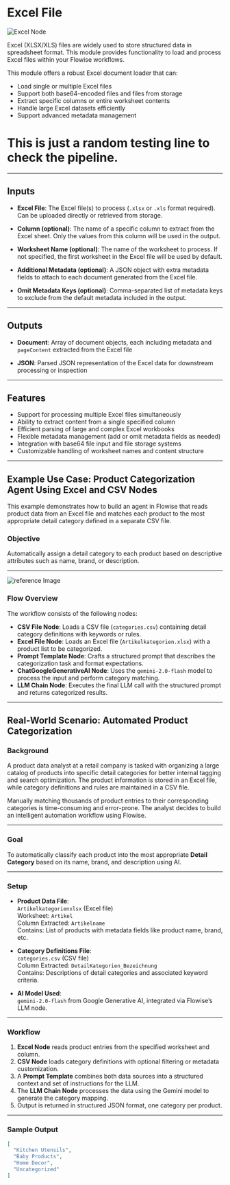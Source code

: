 # Excel File

![Excel Node](images/excel-node.png)

Excel (XLSX/XLS) files are widely used to store structured data in spreadsheet format. This module provides functionality to load and process Excel files within your Flowise workflows.

This module offers a robust Excel document loader that can:

- Load single or multiple Excel files  
- Support both base64-encoded files and files from storage  
- Extract specific columns or entire worksheet contents  
- Handle large Excel datasets efficiently  
- Support advanced metadata management  

# This is just a random testing line to check the pipeline.

---

## Inputs

- **Excel File**: The Excel file(s) to process (`.xlsx` or `.xls` format required). Can be uploaded directly or retrieved from storage.

- **Column (optional)**: The name of a specific column to extract from the Excel sheet. Only the values from this column will be used in the output.

- **Worksheet Name (optional)**: The name of the worksheet to process. If not specified, the first worksheet in the Excel file will be used by default.

- **Additional Metadata (optional)**: A JSON object with extra metadata fields to attach to each document generated from the Excel file.

- **Omit Metadata Keys (optional)**: Comma-separated list of metadata keys to exclude from the default metadata included in the output.


---

## Outputs

- **Document**: Array of document objects, each including metadata and `pageContent` extracted from the Excel file

- **JSON**: Parsed JSON representation of the Excel data for downstream processing or inspection

---

## Features

- Support for processing multiple Excel files simultaneously  
- Ability to extract content from a single specified column  
- Efficient parsing of large and complex Excel workbooks  
- Flexible metadata management (add or omit metadata fields as needed)  
- Integration with base64 file input and file storage systems  
- Customizable handling of worksheet names and content structure  

------

## Example Use Case: Product Categorization Agent Using Excel and CSV Nodes

This example demonstrates how to build an agent in Flowise that reads product data from an Excel file and matches each product to the most appropriate detail category defined in a separate CSV file.

### Objective

Automatically assign a detail category to each product based on descriptive attributes such as name, brand, or description.

---
![reference Image](images/reference-image.png)
### Flow Overview

The workflow consists of the following nodes:

- **CSV File Node**: Loads a CSV file (`categories.csv`) containing detail category definitions with keywords or rules.  
- **Excel File Node**: Loads an Excel file (`Artikelkategorien.xlsx`) with a product list to be categorized.  
- **Prompt Template Node**: Crafts a structured prompt that describes the categorization task and format expectations.  
- **ChatGoogleGenerativeAI Node**: Uses the `gemini-2.0-flash` model to process the input and perform category matching.  
- **LLM Chain Node**: Executes the final LLM call with the structured prompt and returns categorized results.

---

## Real-World Scenario: Automated Product Categorization

### Background

A product data analyst at a retail company is tasked with organizing a large catalog of products into specific detail categories for better internal tagging and search optimization. The product information is stored in an Excel file, while category definitions and rules are maintained in a CSV file.

Manually matching thousands of product entries to their corresponding categories is time-consuming and error-prone. The analyst decides to build an intelligent automation workflow using Flowise.

---

### Goal

To automatically classify each product into the most appropriate **Detail Category** based on its name, brand, and description using AI.

---

### Setup

- **Product Data File**:  
  `Artikelkategorienxlsx` (Excel file)  
  Worksheet: `Artikel`  
  Column Extracted: `Artikelname`  
  Contains: List of products with metadata fields like product name, brand, etc.

- **Category Definitions File**:  
  `categories.csv` (CSV file)  
  Column Extracted: `DetailKategorien_Bezeichnung`  
  Contains: Descriptions of detail categories and associated keyword criteria.

- **AI Model Used**:  
  `gemini-2.0-flash` from Google Generative AI, integrated via Flowise’s LLM node.

---

### Workflow

1. **Excel Node** reads product entries from the specified worksheet and column.
2. **CSV Node** loads category definitions with optional filtering or metadata customization.
3. A **Prompt Template** combines both data sources into a structured context and set of instructions for the LLM.
4. The **LLM Chain Node** processes the data using the Gemini model to generate the category mapping.
5. Output is returned in structured JSON format, one category per product.

---

### Sample Output

```json
[
  "Kitchen Utensils",
  "Baby Products",
  "Home Decor",
  "Uncategorized"
]



